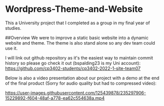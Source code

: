 # Wordpress-Theme-and-Website

This a University project that I completed as a group in my final year of studies.

##Overview
We were to improve a static basic website into a dynamic website and theme. The theme is also stand alone so any dev team could use it.

I will link out github repository as it's the easiest way to maintain commit history so please go check it out (bspalding23 is my Uni account):
https://github.com/cp3402-students/cp3402-2022-1-site-team07

Below is also a video presentation about our project with a demo at the end of the final product (Sorry for audio quality but had to compressed video):

https://user-images.githubusercontent.com/125439878/235297906-15229892-f604-48af-a778-ea62c554638a.mp4

